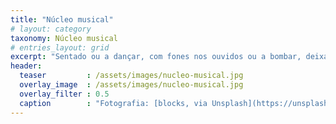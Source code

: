 ```yaml
---
title: "Núcleo musical"
# layout: category
taxonomy: Núcleo musical
# entries_layout: grid
excerpt: "Sentado ou a dançar, com fones nos ouvidos ou a bombar, deixa sair o teu lado musical connosco!"
header:
  teaser         : /assets/images/nucleo-musical.jpg
  overlay_image  : /assets/images/nucleo-musical.jpg
  overlay_filter : 0.5
  caption        : "Fotografia: [blocks, via Unsplash](https://unsplash.com/photos/T3mKJXfdims)"
---
```

